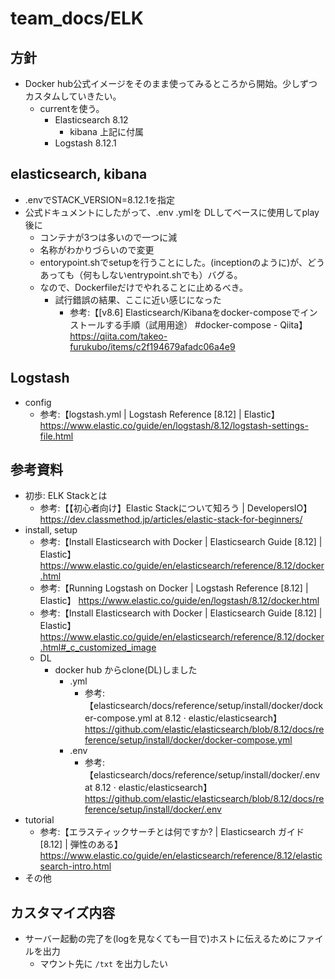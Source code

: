 # team_docs/ELK

## 方針

- Docker hub公式イメージをそのまま使ってみるところから開始。少しずつカスタムしていきたい。
  - currentを使う。
    - Elasticsearch 8.12
      - kibana 上記に付属
    - Logstash 8.12.1

## elasticsearch, kibana

- .envでSTACK_VERSION=8.12.1を指定
- 公式ドキュメントにしたがって、.env .ymlを DLしてベースに使用してplay後に
  - コンテナが3つは多いので一つに減
  - 名称がわかりづらいので変更
  - entorypoint.shでsetupを行うことにした。(inceptionのように)が、どうあっても（何もしないentrypoint.shでも）バグる。
  - なので、Dockerfileだけでやれることに止めるべき。
    - 試行錯誤の結果、ここに近い感じになった
      - 参考:【[v8.6] Elasticsearch/Kibanaをdocker-composeでインストールする手順（試用用途） #docker-compose - Qiita】 https://qiita.com/takeo-furukubo/items/c2f194679afadc06a4e9

## Logstash

- config  
  - 参考:【logstash.yml | Logstash Reference [8.12] | Elastic】 https://www.elastic.co/guide/en/logstash/8.12/logstash-settings-file.html 

## 参考資料

- 初歩: ELK Stackとは
  - 参考:【【初心者向け】Elastic Stackについて知ろう | DevelopersIO】 <https://dev.classmethod.jp/articles/elastic-stack-for-beginners/>
- install, setup
  - 参考:【Install Elasticsearch with Docker | Elasticsearch Guide [8.12] | Elastic】 <https://www.elastic.co/guide/en/elasticsearch/reference/8.12/docker.html>
  - 参考:【Running Logstash on Docker | Logstash Reference [8.12] | Elastic】 https://www.elastic.co/guide/en/logstash/8.12/docker.html
  - 参考:【Install Elasticsearch with Docker | Elasticsearch Guide [8.12] | Elastic】 <https://www.elastic.co/guide/en/elasticsearch/reference/8.12/docker.html#_c_customized_image>
  - DL  
    - docker hub からclone(DL)しました  
      - .yml
        - 参考:【elasticsearch/docs/reference/setup/install/docker/docker-compose.yml at 8.12 · elastic/elasticsearch】 <https://github.com/elastic/elasticsearch/blob/8.12/docs/reference/setup/install/docker/docker-compose.yml>
      - .env
        - 参考:【elasticsearch/docs/reference/setup/install/docker/.env at 8.12 · elastic/elasticsearch】 <https://github.com/elastic/elasticsearch/blob/8.12/docs/reference/setup/install/docker/.env>
- tutorial
  - 参考:【エラスティックサーチとは何ですか? | Elasticsearch ガイド [8.12] | 弾性のある】 <https://www.elastic.co/guide/en/elasticsearch/reference/8.12/elasticsearch-intro.html>  
- その他

## カスタマイズ内容

- サーバー起動の完了を(logを見なくても一目で)ホストに伝えるためにファイルを出力
  - マウント先に `/txt` を出力したい